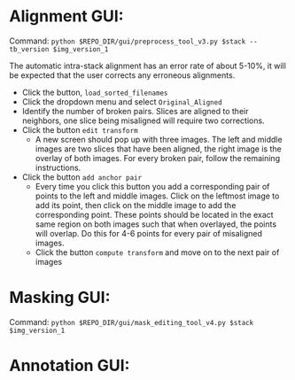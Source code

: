 # Alignment GUI:
Command: `python $REPO_DIR/gui/preprocess_tool_v3.py $stack --tb_version $img_version_1`

The automatic intra-stack alignment has an error rate of about 5-10%, it will be expected that the user corrects any erroneous alignments.
  - Click the button, `load_sorted_filenames`
  - Click the dropdown menu and select `Original_Aligned`
  - Identify the number of broken pairs. Slices are aligned to their neighbors, one slice being misaligned will require two corrections.
  - Click the button `edit transform`
    - A new screen should pop up with three images. The left and middle images are two slices that have been aligned, the right image is the overlay of both images. For every broken pair, follow the remaining instructions.
  - Click the button `add anchor pair`
    - Every time you click this button you add a corresponding pair of points to the left and middle images. Click on the leftmost image to add its point, then click on the middle image to add the corresponding point. These points should be located in the exact same region on both images such that when overlayed, the points will overlap. Do this for 4-6 points for every pair of misaligned images.
    - Click the button `compute transform` and move on to the next pair of images



# Masking GUI:
Command: `python $REPO_DIR/gui/mask_editing_tool_v4.py $stack $img_version_1`




# Annotation GUI:
